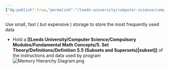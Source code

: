 ```yaml
---
{"dg-publish":true,"permalink":"/leeds-university/computer-science/compulsory-modules/computer-architecture/section-10-cache-memory/definitions/memory-hierarchy/","tags":["Definition"]}
---
```


Use small, fast ( but expensive ) storage to store the most frequently used data
- Hold a **[[Leeds University/Computer Science/Compulsory Modules/Fundamental Math Concepts/5. Set Theory/Definitions/Definition 5.5 (Subsets and Supersets)\|subset]]** of the instructions and data used by program
![Memory Hierarchy Diagram.png](/img/user/Leeds%20University/Computer%20Science/Compulsory%20Modules/Computer%20Architecture/Section%2010%20-%20Cache%20Memory/Images/Memory%20Hierarchy%20Diagram.png)
